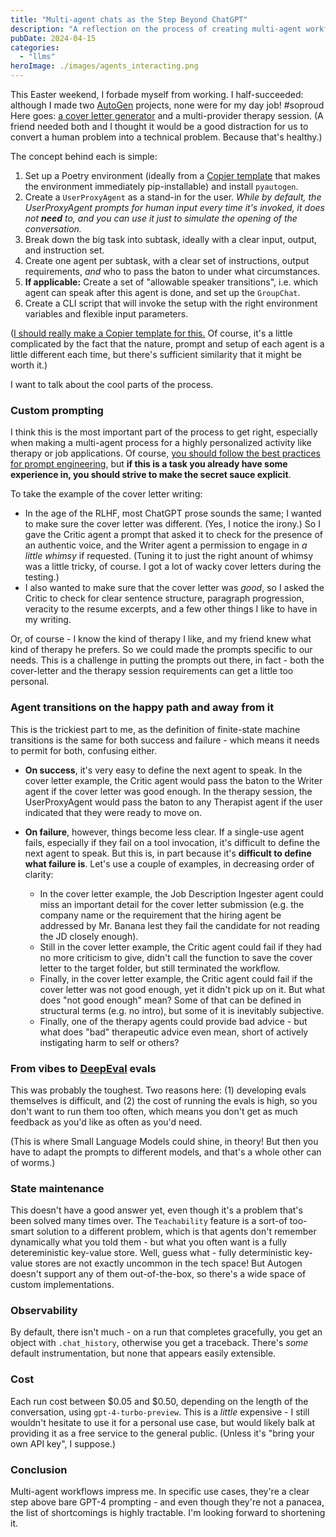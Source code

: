 ```yaml
---
title: "Multi-agent chats as the Step Beyond ChatGPT"
description: "A reflection on the process of creating multi-agent workflows with Autogen."
pubDate: 2024-04-15
categories: 
  - "llms"
heroImage: ./images/agents_interacting.png
---
```


This Easter weekend, I forbade myself from working. I half-succeeded: although I made two [AutoGen](https://github.com/microsoft/autogen) projects, none were for my day job! #soproud Here goes: [a cover letter generator](https://github.com/shippy/cover_letter_automation) and a multi-provider therapy session. (A friend needed both and I thought it would be a good distraction for us to convert a human problem into a technical problem. Because that's healthy.)

The concept behind each is simple:

1. Set up a Poetry environment (ideally from a [Copier template](https://github.com/lukin0110/poetry-copier/) that makes the environment immediately pip-installable) and install `pyautogen`.
2. Create a `UserProxyAgent` as a stand-in for the user. _While by default, the UserProxyAgent prompts for human input every time it's invoked, it does not **need** to, and you can use it just to simulate the opening of the conversation._
3. Break down the big task into subtask, ideally with a clear input, output, and instruction set.
4. Create one agent per subtask, with a clear set of instructions, output requirements, _and_ who to pass the baton to under what circumstances.
5. **If applicable:** Create a set of "allowable speaker transitions", i.e. which agent can speak after this agent is done, and set up the `GroupChat`.
6. Create a CLI script that will invoke the setup with the right environment variables and flexible input parameters.

([I should really make a Copier template for this.](https://www.linkedin.com/feed/update/urn:li:activity:7176339756262277120/) Of course, it's a little complicated by the fact that the nature, prompt and setup of each agent is a little different each time, but there's sufficient similarity that it might be worth it.)

I want to talk about the cool parts of the process.

### Custom prompting

I think this is the most important part of the process to get right, especially when making a multi-agent process for a highly personalized activity like therapy or job applications. Of course, [you should follow the best practices for prompt engineering](https://platform.openai.com/docs/guides/prompt-engineering), but **if this is a task you already have some experience in, you should strive to make the secret sauce explicit**.

To take the example of the cover letter writing:

- In the age of the RLHF, most ChatGPT prose sounds the same; I wanted to make sure the cover letter was different. (Yes, I notice the irony.) So I gave the Critic agent a prompt that asked it to check for the presence of an authentic voice, and the Writer agent a permission to engage in _a little whimsy_ if requested. (Tuning it to just the right anount of whimsy was a little tricky, of course. I got a lot of wacky cover letters during the testing.)
- I also wanted to make sure that the cover letter was _good_, so I asked the Critic to check for clear sentence structure, paragraph progression, veracity to the resume excerpts, and a few other things I like to have in my writing.

Or, of course - I know the kind of therapy I like, and my friend knew what kind of therapy he prefers. So we could made the prompts specific to our needs. This is a challenge in putting the prompts out there, in fact - both the cover-letter and the therapy session requirements can get a little too personal.

### Agent transitions on the happy path and away from it

This is the trickiest part to me, as the definition of finite-state machine transitions is the same for both success and failure - which means it needs to permit for both, confusing either.

- **On success**, it's very easy to define the next agent to speak. In the cover letter example, the Critic agent would pass the baton to the Writer agent if the cover letter was good enough. In the therapy session, the UserProxyAgent would pass the baton to any Therapist agent if the user indicated that they were ready to move on.
- **On failure**, however, things become less clear. If a single-use agent fails, especially if they fail on a tool invocation, it's difficult to define the next agent to speak. But this is, in part because it's **difficult to define what failure is**. Let's use a couple of examples, in decreasing order of clarity:
    
    - In the cover letter example, the Job Description Ingester agent could miss an important detail for the cover letter submission (e.g. the company name or the requirement that the hiring agent be addressed by Mr. Banana lest they fail the candidate for not reading the JD closely enough).
    - Still in the cover letter example, the Critic agent could fail if they had no more criticism to give, didn't call the function to save the cover letter to the target folder, but still terminated the workflow.
    - Finally, in the cover letter example, the Critic agent could fail if the cover letter was not good enough, yet it didn't pick up on it. But what does "not good enough" mean? Some of that can be defined in structural terms (e.g. no intro), but some of it is inevitably subjective.
    - Finally, one of the therapy agents could provide bad advice - but what does "bad" therapeutic advice even mean, short of actively instigating harm to self or others?

### From vibes to [DeepEval](https://docs.confident-ai.com/docs/getting-started) evals

This was probably the toughest. Two reasons here: (1) developing evals themselves is difficult, and (2) the cost of running the evals is high, so you don't want to run them too often, which means you don't get as much feedback as you'd like as often as you'd need.

(This is where Small Language Models could shine, in theory! But then you have to adapt the prompts to different models, and that's a whole other can of worms.)

### State maintenance

This doesn't have a good answer yet, even though it's a problem that's been solved many times over. The `Teachability` feature is a sort-of too-smart solution to a different problem, which is that agents don't remember dynamically what you told them - but what you often want is a fully detereministic key-value store. Well, guess what - fully deterministic key-value stores are not exactly uncommon in the tech space! But Autogen doesn't support any of them out-of-the-box, so there's a wide space of custom implementations.

### Observability

By default, there isn't much - on a run that completes gracefully, you get an object with `.chat_history`, otherwise you get a traceback. There's _some_ default instrumentation, but none that appears easily extensible.

### Cost

Each run cost between $0.05 and $0.50, depending on the length of the conversation, using `gpt-4-turbo-preview`. This is a _little_ expensive - I still wouldn't hesitate to use it for a personal use case, but would likely balk at providing it as a free service to the general public. (Unless it's "bring your own API key", I suppose.)

### Conclusion

Multi-agent workflows impress me. In specific use cases, they're a clear step above bare GPT-4 prompting - and even though they're not a panacea, the list of shortcomings is highly tractable. I'm looking forward to shortening it.
